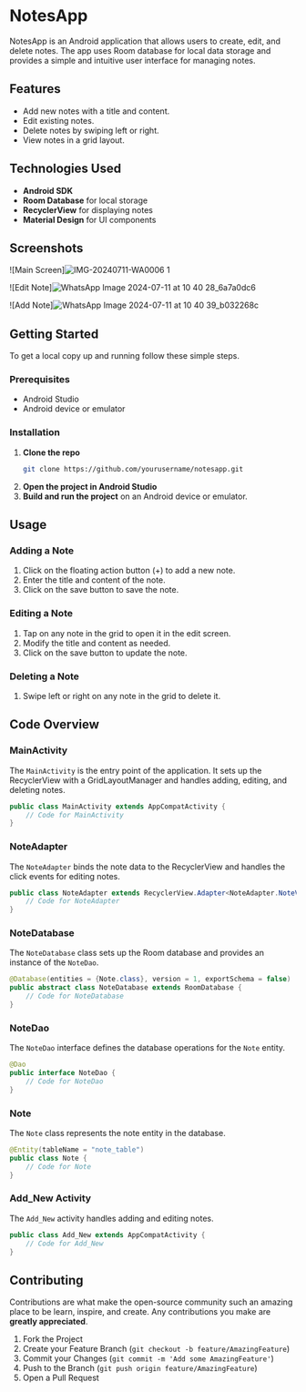 
# NotesApp

NotesApp is an Android application that allows users to create, edit, and delete notes. The app uses Room database for local data storage and provides a simple and intuitive user interface for managing notes.

## Features

- Add new notes with a title and content.
- Edit existing notes.
- Delete notes by swiping left or right.
- View notes in a grid layout.

## Technologies Used

- **Android SDK**
- **Room Database** for local storage
- **RecyclerView** for displaying notes
- **Material Design** for UI components

## Screenshots

![Main Screen]![IMG-20240711-WA0006 1](https://github.com/Sajjad01-chaus/Notes-App/assets/148811684/d3c2047a-4db9-4147-98fa-3432410bef13)

![Edit Note]![WhatsApp Image 2024-07-11 at 10 40 28_6a7a0dc6](https://github.com/Sajjad01-chaus/Notes-App/assets/148811684/d0ef8db7-e315-461f-8781-b50c47c08082)

![Add Note]![WhatsApp Image 2024-07-11 at 10 40 39_b032268c](https://github.com/Sajjad01-chaus/Notes-App/assets/148811684/22677420-8938-4c47-a1f4-2d0ef7287e29)


## Getting Started

To get a local copy up and running follow these simple steps.

### Prerequisites

- Android Studio
- Android device or emulator

### Installation

1. **Clone the repo**
    ```sh
    git clone https://github.com/yourusername/notesapp.git
    ```
2. **Open the project in Android Studio**
3. **Build and run the project** on an Android device or emulator.

## Usage

### Adding a Note

1. Click on the floating action button (+) to add a new note.
2. Enter the title and content of the note.
3. Click on the save button to save the note.

### Editing a Note

1. Tap on any note in the grid to open it in the edit screen.
2. Modify the title and content as needed.
3. Click on the save button to update the note.

### Deleting a Note

1. Swipe left or right on any note in the grid to delete it.

## Code Overview

### MainActivity

The `MainActivity` is the entry point of the application. It sets up the RecyclerView with a GridLayoutManager and handles adding, editing, and deleting notes.

```java
public class MainActivity extends AppCompatActivity {
    // Code for MainActivity
}
```

### NoteAdapter

The `NoteAdapter` binds the note data to the RecyclerView and handles the click events for editing notes.

```java
public class NoteAdapter extends RecyclerView.Adapter<NoteAdapter.NoteViewHolder> {
    // Code for NoteAdapter
}
```

### NoteDatabase

The `NoteDatabase` class sets up the Room database and provides an instance of the `NoteDao`.

```java
@Database(entities = {Note.class}, version = 1, exportSchema = false)
public abstract class NoteDatabase extends RoomDatabase {
    // Code for NoteDatabase
}
```

### NoteDao

The `NoteDao` interface defines the database operations for the `Note` entity.

```java
@Dao
public interface NoteDao {
    // Code for NoteDao
}
```

### Note

The `Note` class represents the note entity in the database.

```java
@Entity(tableName = "note_table")
public class Note {
    // Code for Note
}
```

### Add_New Activity

The `Add_New` activity handles adding and editing notes.

```java
public class Add_New extends AppCompatActivity {
    // Code for Add_New
}
```

## Contributing

Contributions are what make the open-source community such an amazing place to be learn, inspire, and create. Any contributions you make are **greatly appreciated**.

1. Fork the Project
2. Create your Feature Branch (`git checkout -b feature/AmazingFeature`)
3. Commit your Changes (`git commit -m 'Add some AmazingFeature'`)
4. Push to the Branch (`git push origin feature/AmazingFeature`)
5. Open a Pull Request
